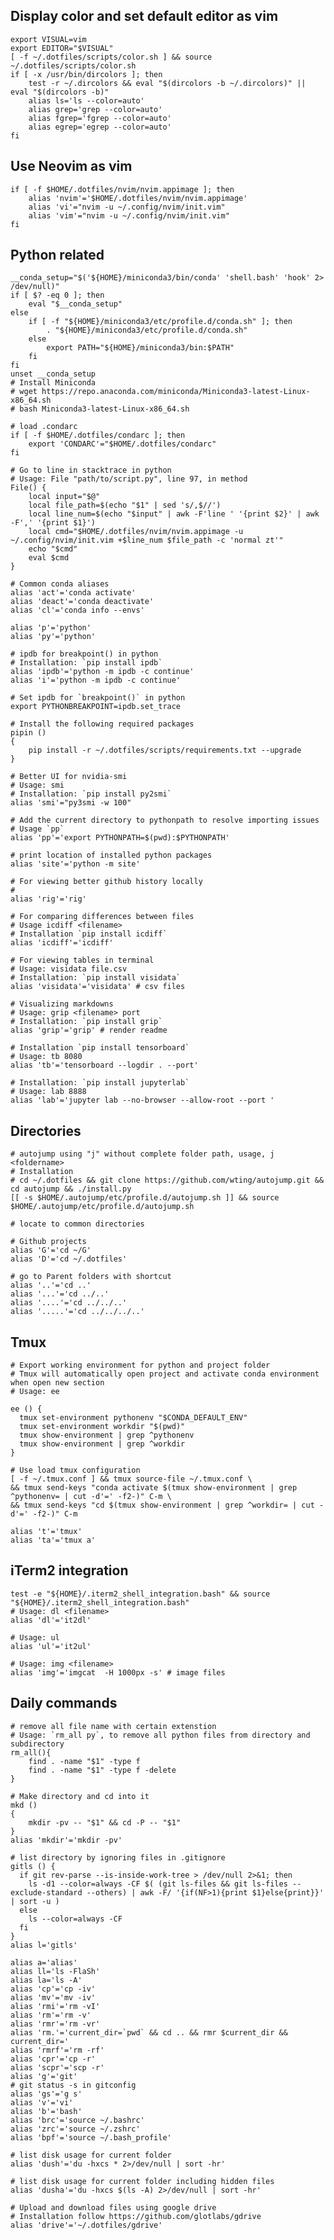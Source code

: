 ## Display color and set default editor as vim
    export VISUAL=vim
    export EDITOR="$VISUAL"
    [ -f ~/.dotfiles/scripts/color.sh ] && source ~/.dotfiles/scripts/color.sh
    if [ -x /usr/bin/dircolors ]; then
        test -r ~/.dircolors && eval "$(dircolors -b ~/.dircolors)" || eval "$(dircolors -b)"
        alias ls='ls --color=auto'
        alias grep='grep --color=auto'
        alias fgrep='fgrep --color=auto'
        alias egrep='egrep --color=auto'
    fi






## Use Neovim as vim
    if [ -f $HOME/.dotfiles/nvim/nvim.appimage ]; then
        alias 'nvim'='$HOME/.dotfiles/nvim/nvim.appimage'
        alias 'vi'="nvim -u ~/.config/nvim/init.vim"
        alias 'vim'="nvim -u ~/.config/nvim/init.vim"
    fi






## Python related
    __conda_setup="$('${HOME}/miniconda3/bin/conda' 'shell.bash' 'hook' 2> /dev/null)"
    if [ $? -eq 0 ]; then
        eval "$__conda_setup"
    else
        if [ -f "${HOME}/miniconda3/etc/profile.d/conda.sh" ]; then
            . "${HOME}/miniconda3/etc/profile.d/conda.sh"
        else
            export PATH="${HOME}/miniconda3/bin:$PATH"
        fi
    fi
    unset __conda_setup
    # Install Miniconda
    # wget https://repo.anaconda.com/miniconda/Miniconda3-latest-Linux-x86_64.sh
    # bash Miniconda3-latest-Linux-x86_64.sh

    # load .condarc
    if [ -f $HOME/.dotfiles/condarc ]; then
        export 'CONDARC'="$HOME/.dotfiles/condarc"
    fi

    # Go to line in stacktrace in python
    # Usage: File "path/to/script.py", line 97, in method
    File() {
        local input="$@"
        local file_path=$(echo "$1" | sed 's/,$//')
        local line_num=$(echo "$input" | awk -F'line ' '{print $2}' | awk -F',' '{print $1}')
        local cmd="$HOME/.dotfiles/nvim/nvim.appimage -u ~/.config/nvim/init.vim +$line_num $file_path -c 'normal zt'"
        echo "$cmd"
        eval $cmd
    }

    # Common conda aliases
    alias 'act'='conda activate'
    alias 'deact'='conda deactivate'
    alias 'cl'='conda info --envs'

    alias 'p'='python'
    alias 'py'='python'

    # ipdb for breakpoint() in python
    # Installation: `pip install ipdb`
    alias 'ipdb'='python -m ipdb -c continue'
    alias 'i'='python -m ipdb -c continue'

    # Set ipdb for `breakpoint()` in python
    export PYTHONBREAKPOINT=ipdb.set_trace

    # Install the following required packages
    pipin ()
    {
        pip install -r ~/.dotfiles/scripts/requirements.txt --upgrade
    }

    # Better UI for nvidia-smi
    # Usage: smi
    # Installation: `pip install py2smi`
    alias 'smi'="py3smi -w 100"

    # Add the current directory to pythonpath to resolve importing issues
    # Usage `pp`
    alias 'pp'='export PYTHONPATH=$(pwd):$PYTHONPATH'

    # print location of installed python packages
    alias 'site'='python -m site' 

    # For viewing better github history locally
    # 
    alias 'rig'='rig'

    # For comparing differences between files
    # Usage icdiff <filename>
    # Installation `pip install icdiff`
    alias 'icdiff'='icdiff'

    # For viewing tables in terminal
    # Usage: visidata file.csv
    # Installation: `pip install visidata`
    alias 'visidata'='visidata' # csv files

    # Visualizing markdowns
    # Usage: grip <filename> port
    # Installation: `pip install grip`
    alias 'grip'='grip' # render readme

    # Installation `pip install tensorboard`
    # Usage: tb 8080
    alias 'tb'='tensorboard --logdir . --port'

    # Installation: `pip install jupyterlab`
    # Usage: lab 8888
    alias 'lab'='jupyter lab --no-browser --allow-root --port '





## Directories
    # autojump using "j" without complete folder path, usage, j <foldername>
    # Installation
    # cd ~/.dotfiles && git clone https://github.com/wting/autojump.git && cd autojump && ./install.py
    [[ -s $HOME/.autojump/etc/profile.d/autojump.sh ]] && source $HOME/.autojump/etc/profile.d/autojump.sh

    # locate to common directories

    # Github projects
    alias 'G'='cd ~/G'
    alias 'D'='cd ~/.dotfiles'

    # go to Parent folders with shortcut
    alias '..'='cd ..'
    alias '...'='cd ../..'
    alias '....'='cd ../../..'
    alias '.....'='cd ../../../..'






## Tmux
    # Export working environment for python and project folder
    # Tmux will automatically open project and activate conda environment when open new section
    # Usage: ee

    ee () {
      tmux set-environment pythonenv "$CONDA_DEFAULT_ENV"
      tmux set-environment workdir "$(pwd)"
      tmux show-environment | grep ^pythonenv
      tmux show-environment | grep ^workdir
    }

    # Use load tmux configuration
    [ -f ~/.tmux.conf ] && tmux source-file ~/.tmux.conf \
    && tmux send-keys "conda activate $(tmux show-environment | grep ^pythonenv= | cut -d'=' -f2-)" C-m \
    && tmux send-keys "cd $(tmux show-environment | grep ^workdir= | cut -d'=' -f2-)" C-m
 
    alias 't'='tmux'
    alias 'ta'='tmux a'






## iTerm2 integration
    test -e "${HOME}/.iterm2_shell_integration.bash" && source "${HOME}/.iterm2_shell_integration.bash"
    # Usage: dl <filename>
    alias 'dl'='it2dl'

    # Usage: ul
    alias 'ul'='it2ul'

    # Usage: img <filename>
    alias 'img'='imgcat  -H 1000px -s' # image files






## Daily commands
    # remove all file name with certain extenstion
    # Usage: `rm_all py`, to remove all python files from directory and subdirectory
    rm_all(){
        find . -name "$1" -type f
        find . -name "$1" -type f -delete
    }

    # Make directory and cd into it
    mkd ()
    {
        mkdir -pv -- "$1" && cd -P -- "$1"
    }
    alias 'mkdir'='mkdir -pv'

    # list directory by ignoring files in .gitignore
    gitls () {
      if git rev-parse --is-inside-work-tree > /dev/null 2>&1; then
        ls -d1 --color=always -CF $( (git ls-files && git ls-files --exclude-standard --others) | awk -F/ '{if(NF>1){print $1}else{print}}' | sort -u )
      else
        ls --color=always -CF
      fi
    }
    alias l='gitls'

    alias a='alias'
    alias ll='ls -FlaSh'
    alias la='ls -A'
    alias 'cp'='cp -iv'
    alias 'mv'='mv -iv'
    alias 'rmi'='rm -vI'
    alias 'rm'='rm -v'
    alias 'rmr'='rm -vr'
    alias 'rm.'='current_dir=`pwd` && cd .. && rmr $current_dir && current_dir='
    alias 'rmrf'='rm -rf'
    alias 'cpr'='cp -r'
    alias 'scpr'='scp -r'
    alias 'g'='git'
    # git status -s in gitconfig
    alias 'gs'='g s' 
    alias 'v'='vi'
    alias 'b'='bash'
    alias 'brc'='source ~/.bashrc'
    alias 'zrc'='source ~/.zshrc'
    alias 'bpf'='source ~/.bash_profile'

    # list disk usage for current folder
    alias 'dush'='du -hxcs * 2>/dev/null | sort -hr'

    # list disk usage for current folder including hidden files
    alias 'dusha'='du -hxcs $(ls -A) 2>/dev/null | sort -hr'

    # Upload and download files using google drive
    # Installation follow https://github.com/glotlabs/gdrive
    alias 'drive'='~/.dotfiles/gdrive'
